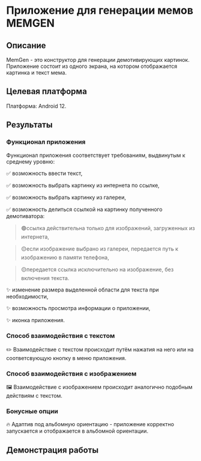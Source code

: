 # Приложение для генерации мемов MEMGEN
## Описание
MemGen - это конструктор для генерации демотивирующих картинок. Приложение состоит из одного экрана, на котором отображается картинка и текст мема.
## Целевая платформа
Платформа: Android 12.

## Результаты
### Функционал приложения
Функционал приложения соответствует требованиям, выдвинутым к среднему уровню:

✅ возможность ввести текст,

✅ возможность выбрать картинку из интернета по ссылке,

✅ возможность выбрать картинку из галереи,

✅ возможность делиться ссылкой на картинку полученного демотиватора:

>🟢ссылка действительна только для изображений, загруженных из интернета,
  
>🟡если изображение выбрано из галереи, передается путь к изображению в памяти телефона,
  
>🟡передается ссылка исключительно на изображение, без включения текста.

✨ изменение размера выделенной области для текста при необходимости,

✨ возможность просмотра информации о приложении,

✨ иконка приложения.
 
### Способ взаимодействия с текстом

✏️ Взаимодействие с текстом происходит путём нажатия на него или на соответсвующую кнопку в меню приложения.

### Способ взаимодействия с изображением

🖼️ Взаимодействие с изображением происходит аналогично подобным действиям с текстом.

### Бонусные опции

🔥 Адаптив под альбомную ориентацию - приложение корректно запускается и отображается в альбомной ориентации.

## Демонстрация работы
  
